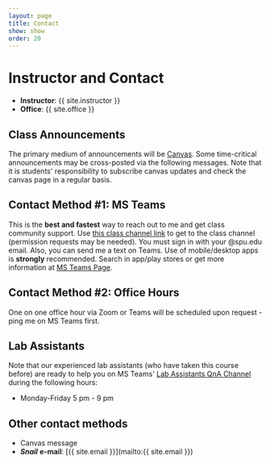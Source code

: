 ```yaml
---
layout: page
title: Contact
show: show
order: 20
---
```


# Instructor and Contact
* **Instructor**: {{ site.instructor }}
* **Office**: {{ site.office }}

## Class Announcements
The primary medium of announcements will be [Canvas](https://canvas.spu.edu). Some time-critical announcements may be cross-posted via the following messages. Note that it is students' responsibility to subscribe canvas updates and check the canvas page in a regular basis.

## Contact Method #1: MS Teams
This is the **best and fastest** way to reach out to me and get class community support. Use [this class channel link](https://teams.microsoft.com/l/channel/19%3ab31dbba99fda4ccbb324b01c5987e20c%40thread.skype/CSC3220-S20?groupId=bbcbecd2-a107-4465-a061-8a17c325d73c&tenantId=d7270324-ea10-47a1-ae5f-74dba073f8fd) to get to the class channel (permission requests may be needed). You must sign in with your @spu.edu email. Also, you can send me a text on Teams. Use of mobile/desktop apps is **strongly** recommended. Search in app/play stores or get more information at [MS Teams Page](https://teams.microsoft.com/start).

## Contact Method #2: Office Hours

One on one office hour via Zoom or Teams will be scheduled upon request - ping me on MS Teams first.

<!-- You can stop by during the following times to ask questions *without scheduling an appointment*.

* MWF 12:30 - 2:00 PM
* TTh 12:00 - 2:00 PM
* Regular class hour  on Wednesday is repurposed for office hour for 3220 students -->

<!-- To schedule an appointment outside of these hours, PM me on Slack. -->

## Lab Assistants

Note that our experienced lab assistants (who have taken this course before) are ready to help you on MS Teams' [Lab Assistants QnA Channel](https://teams.microsoft.com/l/channel/19%3a703aa1502914400e8cbb7e06aa020b5a%40thread.skype/CS%2520Lab%2520Assistants%2520QnA?groupId=bbcbecd2-a107-4465-a061-8a17c325d73c&tenantId=d7270324-ea10-47a1-ae5f-74dba073f8fd) during the following hours:
* Monday-Friday 5 pm - 9 pm

## Other contact methods
* Canvas message
* ***Snail*** **e-mail**: [{{ site.email }}](mailto:{{ site.email }})
<!-- * ***Emergency*** **Office Phone**: {{ site.phone }} -->
